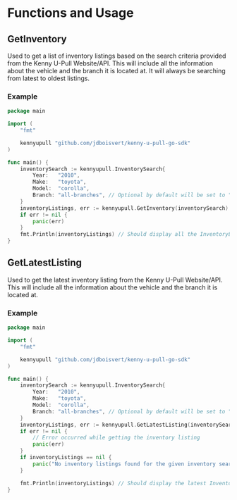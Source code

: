 # Functions and Usage

## GetInventory
Used to get a list of inventory listings based on the search criteria provided from the Kenny U-Pull Website/API.
This will include all the information about the vehicle and the branch it is located at. It will always be searching from latest to oldest listings.

### Example
```go
package main

import (
	"fmt"

	kennyupull "github.com/jdboisvert/kenny-u-pull-go-sdk"
)

func main() {
	inventorySearch := kennyupull.InventorySearch{
		Year:   "2010",
		Make:   "toyota",
		Model:  "corolla",
		Branch: "all-branches", // Optional by default will be set to "all-branches"
	}
	inventoryListings, err := kennyupull.GetInventory(inventorySearch)
	if err != nil {
		panic(err)
	}
	fmt.Println(inventoryListings) // Should display all the InventoryListing(s) matching your search criteria
}

```

## GetLatestListing
Used to get the latest inventory listing from the Kenny U-Pull Website/API.
This will include all the information about the vehicle and the branch it is located at.

### Example
```go
package main

import (
	"fmt"

	kennyupull "github.com/jdboisvert/kenny-u-pull-go-sdk"
)

func main() {
	inventorySearch := kennyupull.InventorySearch{
		Year:   "2010",
		Make:   "toyota",
		Model:  "corolla",
		Branch: "all-branches", // Optional by default will be set to "all-branches"
	}
	inventoryListings, err := kennyupull.GetLatestListing(inventorySearch)
	if err != nil {
		// Error occurred while getting the inventory listing
		panic(err)
	}
	if inventoryListings == nil {
		panic("No inventory listings found for the given inventory search criteria")
	}

	fmt.Println(inventoryListings) // Should display the latest InventoryListing matching your search criteria
}

```
